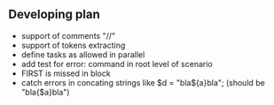 ## Developing plan
- support of comments "//"
- support of tokens extracting
- define tasks as allowed in parallel
- add test for error: command in root level of scenario
- FIRST is missed in block
- catch errors in concating strings like $d = "bla${a}bla"; (should be "bla{$a}bla")
